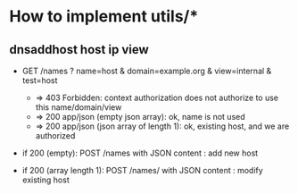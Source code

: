 How to implement utils/*
========================

dnsaddhost host ip view
-----------------------

  * GET /names ? name=host & domain=example.org & view=internal & test=host
	* => 403 Forbidden: context authorization does not authorize to
	    use this name/domain/view
	* => 200 app/json (empty json array): ok, name is not used
	* => 200 app/json (json array of length 1): ok, existing host, and we are authorized

  * if 200 (empty): POST /names with JSON content : add new host
  * if 200 (array length 1): POST /names/<idrr> with JSON content : modify existing host

